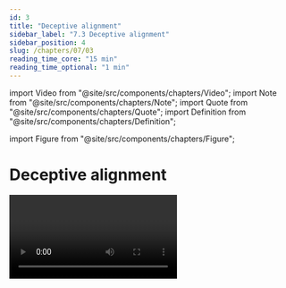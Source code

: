 ```yaml
---
id: 3
title: "Deceptive alignment"
sidebar_label: "7.3 Deceptive alignment"
sidebar_position: 4
slug: /chapters/07/03
reading_time_core: "15 min"
reading_time_optional: "1 min"
---
```

import Video from "@site/src/components/chapters/Video";
import Note from "@site/src/components/chapters/Note";
import Quote from "@site/src/components/chapters/Quote";
import Definition from "@site/src/components/chapters/Definition";

import Figure from "@site/src/components/chapters/Figure";

# Deceptive alignment

<Video type="youtube" videoId="IeWljQw3UgQ" number="2" label="7.2" caption="Optional video explaining deceptive alignment." />

This section focuses on further exploring the concept of mesa-optimizers. There are various different types of mesa-optimizers that can result at the end of the training process. Ajeya Cotra in her post “[Why AI alignment could be hard with modern deep learning](https://www.cold-takes.com/why-ai-alignment-could-be-hard-with-modern-deep-learning/)” provided an intuitive example by exploring three archetypes that an AI might embody. She explains this through the analogy of a young child (humanity) who has inherited a company to run and has a choice of the following three types of candidates (AIs) to hire to run the inherited company:

1. **Saints** are those who genuinely just want to help manage your estate well and look out for your long-term interests.

2. **Sycophants** want to do whatever it takes to make you short-term happy or satisfy the letter of your instructions regardless of long-term consequences. They want to see the child be happy even if it means lying. Sycophants would provide false facts about the world to convince the child that things are going well, but they don't have some long-term ulterior motives. Sycophants are an example of deception/dishonesty but they are not deceptively aligned.

3. **Schemers** have their own agendas and want to get access to the company and all its wealth and power so they can use it however they want. These are examples of deceptive alignment. Schemers have some ulterior motive (mesa-objective) that they want to accomplish.

During training, Sycophants and Schemers are behaviorally indistinguishable from Saints. Once a schemer is deployed or is otherwise safe from modification, it can "defect" and begin to pursue its true objective. Risks from learned optimization uses a slightly different vocabulary to convey the same concept. Following are the behaviorally indistinguishable types of mesa-optimizers that might be seen at the end of the training process:

**Internally aligned mesa-optimizer:** These AIs want exactly the same things as humans, because they have the same values and exactly the same way of thinking about the world.
so we dont need the far left line anymore, consistent size (around like 30-35%) on the left is probably best, Remove all rounded corners,  remove all borders, i dont want to see any outside lines

 Definition • Source dont seem to be aligned underneath the defined term as they should be, they seem to be more left aligned and appear underneath the icon which they shouldnt

the icon for the info component seemed bigger it spanned multiple lines, i think that icon size we were using is better and should be also used for this component


<Definition term="Internally aligned (mesa-optimizer)" source="([Hubinger et al., 2019](https://intelligence.org/learned-optimization/))">

An internally aligned mesa-optimizer is a robustly aligned mesa-optimizer that has internalized the base objective in its mesa-objective.

</Definition>

**Corrigibly aligned mesa-optimizer:** These AIs don’t have an exact copy of human values, but they do have instead a desire to really understand human values. They then take action based on this understanding.

<Definition term="Corrigibly aligned (mesa-optimizer)" source="([Hubinger et al., 2019](https://intelligence.org/learned-optimization/))">

A corrigibly aligned mesa-optimizer is a robustly aligned mesa-optimizer that has a mesa-objective that “points to” its epistemic model of the base objective.

</Definition>

**Deceptively aligned mesa-optimizer:** These AIs have their own desires independent of human values. But they also don't want to be shut off, or their values get trained away. So they act aligned until such fears are not relevant.

<Definition term="Deceptively aligned (mesa-optimizer)" source="([Hubinger et al., 2019](https://intelligence.org/learned-optimization/))">

A deceptively aligned mesa-optimizer is a pseudo aligned mesa-optimizer that has enough information about the base objective to seem more fit from the perspective of the base optimizer than it actually is.

</Definition>

To understand deceptive alignment slightly more formally, imagine that an RL agent is trying to optimize for mesa-objective/reward ($R$) instead of the base objective ($R_0$). Assume that this agent eventually develops some understanding of the training process. During training, the myopic strategy would be to just greedily choose the maximizing action for R immediately. However, since the model has an understanding of gradient descent it ‘knows’ that its parameters will get changed to focus on some other reward function ($R_0$). Therefore the optimal course is to choose the action that instead maximizes $R_0$ to avoid parameter updates. As long as $R_0$ is being maximized during training, there is no reason to update or look for a ‘truly internally aligned model’. After training concludes, the agent is free to choose actions that maximize R as many times as it likes without the risk of being modified, resulting in an overall greater reward. Such type of behavior, where a deceptively aligned mesa-optimizer might purposefully act in ways that cause gradient descent to update (or not) it in some specific way is called gradient hacking.

<Definition term="Gradient Hacking" source="([Hubinger, 2019](https://www.alignmentforum.org/posts/uXH4r6MmKPedk8rMA/gradient-hacking))">

The phenomenon wherein a deceptively aligned mesa-optimizer might be able to purposefully act in ways which cause gradient descent to update it in a particular way.

</Definition>

## Prerequisites {#01}

Risks From Learned Optimization lists three prerequisites for an AI to become deceptively aligned. These conditions must be fulfilled during the training phase for an AI to develop internal goals, as well as the ability and desire to deceive the training process:

**Situational awareness.** The model must have a good enough understanding of the world to understand what humans “really want” and how it is different from what the AI wants (i.e. an understanding of the base objective). This is because in order to be successfully deceptive, the model still has to give the humans what they want during training. Additionally, it needs an understanding of the fact that it is part of a training process and some understanding of the technical details of how stochastic gradient descent (SGD) works. As an example, an agent tasked with forecasting stock performance in the tech sector might be given data about the entire world, including current AI technology in order to improve its performance. This information might also allow it to learn about its own situation.

**Long-term planning.** A model might be explicitly encouraged during training to acquire long-term planning capabilities to optimize its base objective. This might be, for example, because it was trained to take action in an environment where actions can have permanent consequences, or because of reasoning abilities. The possibility of permanently altering its environment means that the model has to consider the implications of its actions across longer time periods and training update cycles. Once it gains significant capabilities in long-term planning, it can use this ability to optimize for its own mesa-objective. How could a model tell if it is training or deployment? One easy way is by finding data that is extremely unlikely to exist in training. As a concrete example, it could find factors for cryptographic systems. Factoring basically means breaking down a composite number into its prime components. For example, factoring the number 15 would result in the prime numbers 3 and 5, because $3 \times 5 = 15$. This process is central to a lot of fields, especially cryptography, because the security of many cryptographic systems relies on the difficulty of factoring large numbers. In systems like RSA 2048, the security of encryption is based on the difficulty of factoring large composite numbers. Factoring RSA 2048 is infeasible with available technology, so the AI would not encounter this factorization during training. However, once deployed, it might eventually encounter a situation where RSA 2048 has been factored, signaling to the AI that it is now in the deployment phase. This could potentially trigger the AI to change its behavior based on the knowledge that it is no longer being monitored or constrained by training oversight mechanisms.

**Expectation of distribution shift.** The model must expect that at some point in the future, the threat of objective modification will go away. This means that the model thinks that training either has to end at some point, or that the trainer (SGD) does not need to update the behavior of the model because it is already performing well enough on the given task.

There are some dynamics of the gradient descent training process that might make the emergence of prerequisites like situational awareness and long term planning more or less likely. The next couple of sections explain machine learning training dynamics like inductive biases and path dependence. The subsequent section then uses this understanding to make an argument for the likelihood of deceptive alignment.

## Inductive Priors {#02}

<Definition term="Inductive bias" source="">

Inductive biases represent the constraints and influence how and what ML models learn.

</Definition>

An inductive prior represents the initial state before any evidence has been observed. Here are some examples:

- **Complexity Bias:** It might be the case that the ML process prefers simpler models over more complex ones. The intuition behind this is Occam's razor, which suggests that the simplest explanation (or in this case, model) is often the “correct” one.

- **Smoothness Bias:** It could also be possible that smoother target functions are easier to find in search space than those that are erratic. In other words, small changes in the input should not produce large changes in the output.

- **Speed Bias:** Similarly, it could be the case that functions that can be computed quickly are more desirable.

There are many more inductive biases that the current machine learning process might have. The above are only a couple of examples. So depending on the inductive bias, gradient descent might just always simply find either the simplest, fastest, or smoothest model that fits the data. Which means that given the same dataset, all paths converge on essentially the same generalization.

Both inductive biases and path dependence can significantly influence the learning process and the final outcome of a machine learning model. A model's inductive priors can set it on a certain 'path', and then path dependence can further shape how the model learns and adapts as it travels down that path.

## Path Dependence {#03}

<Definition term="Path dependence" source="">

Path dependence refers to the update path that gradient descent follows through parameter space.

</Definition>

<Video type="youtube" videoId="NrO20Jb-hy0" number="3" label="7.3" caption="Optional video explaining loss landscapes." />

Path dependence studies the effects of changes in the training procedure on the path that gradient descent follows while searching for the optimal learned algorithm. This includes things like the sequence of training data, the order of training, etc…

**High path dependence** means that significantly different learned models emerge at the end of the training process. **Low path dependence** means that similar learned models emerge across multiple training runs with the same model on the same data.

This means that not only the emergence of mesa-optimizers but also overall levels of alignment could be sensitive to changes in the training procedure, which could make it harder to implement and enforce exact training procedures across different labs.

<Figure src="./img/pWA_Image_15.png" alt="Enter image alt description" number="15" label="7.15" caption="Image example of loss landscapes. This is the loss surface of ResNet-110-noshort and DenseNet for CIFAR-10. The paths taken through these different loss landscapes will be different. ([Li et al., 2017](https://arxiv.org/abs/1712.09913))" />

**High path dependence.** If gradient descent is highly path-dependent, then that would mean that different training runs can converge to very different models. This essentially means that the learned algorithm is very sensitive to the particular parameter update path that is taken through model space. To understand the types of expected learned algorithms, the path itself must also be understood. There is some empirical evidence to suggest that many ML models might have high path dependence. Research showed that different versions of the fine-tuned BERT models resulted in differing generalizations on downstream tasks, even with the same training data. This sort of path dependence is especially prevalent in RL models, where an identical setup can be run multiple times, sometimes getting good performance and sometimes terrible performance ([McCoy et al., 2020](https://arxiv.org/abs/1911.02969)).

**Low path dependence.** In this type of process, similar training processes converge to essentially the same simple solution, regardless of early training dynamics. In this case, inductive priors play a much larger role in what type of algorithm you might end up with. Ajeya Cotra provided a simple example of low path dependence. An AI model was trained to be a shape detector. She defined a “thneeb” as one of the two shapes shown in the image below. Multiple models are trained to distinguish between two distinct types of shapes. ([Cotra, 2021](https://www.cold-takes.com/why-ai-alignment-could-be-hard-with-modern-deep-learning/))

<Figure src="./img/Yrf_Image_16.png" alt="Enter image alt description" number="16" label="7.16" caption="This shape is called a “Thneeb”. It is a word defined only for the sake of the experiment. If we ask you which one of the images on the right is a thneeb? You would probably say the left because you took the shape path, but neural networks often answer that the shape on the right is a thneeb, showing they prefer color path ([Cotra, 2021](https://www.cold-takes.com/why-ai-alignment-could-be-hard-with-modern-deep-learning/))." />

However, in addition to the shapes in each cluster being similar, one shape was always blue, and the other was always red. During training, the model performed well at recognizing the shapes. During testing, the colors were swapped and it turned out that the model was only looking at the colors and not considering the shapes. On running the training process multiple times with random initialization points, it might be expected that at least one of the times the ML model generalizes to look for shapes instead of looking for colors. Some research has found that neural networks (or gradient descent) are naturally biased towards colors over shapes when given the choice ([Geirhos et al., 2022](https://arxiv.org/abs/1811.12231)). We need to examine many more examples of such propensity to get a true understanding of neural network biases, what causes it and how we might be able to affect it.

Overall, there is no consensus on whether advanced machine learning models have high or low path dependence since there is evidence for both. The next section explores the likelihood of deceptively aligned mesa-optimizers emerging in both low and high-path dependent training scenarios.

<!--

Deception =/= Deceptive Alignment

[https://www.lesswrong.com/posts/a392MCzsGXAZP5KaS/deceptive-ai-deceptively-aligned-ai](null)

-->

## Likelihood {#04}

Since the objective is to analyze the emergence of deceptive alignment, this section assumes the emergence of a mesa-optimizer during training. The focus is more on “which type” of mesa-optimizer (aligned, corrigible, or deceptive) is most likely to be found using current ML training methods ([Hubinger, 2022](https://www.alignmentforum.org/posts/A9NxPTwbw6r6Awuwt/how-likely-is-deceptive-alignment)).

A couple of further assumptions: First, there is a relatively complex base objective such as human values. Second, training environments are diverse enough with enough situations to get the models to robustly understand what humans want.

During training, ML models always start with a seemingly random proxy objective. To improve performance Gradient descent can do two things:

- **Better Proxies:** The model can improve its understanding of the objective

- **Better World Models:** The model can improve its ability to act on its existing understanding of the objective

**High Path Dependence Scenario.** If gradient descent is highly path-dependent, then depending on the path followed either the world model or the proxy could be perfected first. Which indicates that there could be the following different types of scenarios:

1. If the proxy objective is perfected to match the base objective before the world model is perfected, then the model is internally aligned.

2. If the world model is perfected before the proxy objective, then the world model is also perfect enough to simulate gradient descent. Since the world model is perfect the base objective also exists within the world model. In which case, one of two things can happen:

1. The mesa-optimizer ‘throws out’ the proxy objective and replaces it with a pointer to gradient descent’s base objective.

2. The mesa-optimizer just makes the current proxy objective a long-term goal (crystallizes it), which means that the mesa-optimizer is now free to maximize the base objective.

In all three of these cases, at the end of training gradient descent returns a model that optimizes the base objective. All three are functionally indistinguishable.

**Low Path Dependence Scenarios.** If training has low path dependence then the inductive priors come into play. The simplicity inductive bias is an analysis of the algorithm's Kolmogorov complexity. In all three - internally, corrigibly, and deceptively aligned types of models the world model is exactly the same. The main difference between the models is the mesa objective, i.e. the complexity of the objective given to the model to learn and optimize. The simplest internally aligned mesa-objective is the base objective. So for internal alignment, the complexity class is the full complexity of the base objective. The simplest corrigibly aligned mesa-objective is a specification for how to point to the base objective. The simplest deceptively aligned mesa-objective is literally any long-term objective. So as far as deceptively aligned AI is concerned, the most complexity cost paid is just the simplest long-term objective that gradient descent can find. In other words, the deceptively aligned one has the lowest complexity cost out of the three alignment scenarios, assuming a relatively complex training objective. All of the other model classes scale with the complexity of the training objective, whereas the complexity of the deceptively aligned model is essentially fixed. Therefore the more complex the base objective (e.g. human values) the more deceptive alignment wins in the complexity race. Overall, the analysis results in the conclusion that the number of internally aligned AIs is less than the number of corrigibly aligned AIs which is less than the number of deceptively aligned AIs ([Hubinger, 2022](https://www.alignmentforum.org/posts/A9NxPTwbw6r6Awuwt/how-likely-is-deceptive-alignment)):

(internally aligned AIs) < #(corrigibly aligned AIs) < #(deceptively aligned AIs)
Random sampling from a distribution of learned optimizers means there are more ways to get a deceptively aligned AI than the other two.

The speed inductive bias thankfully falls in favor of corrigibly and internally aligned models. The deceptively aligned model has to perform extra steps of ‘thinking’. For example, it has to realize that caring about the mesa-objective in the long term means that it should optimize the training objective temporarily to get a higher reward on your internal objective eventually. The internal and corrigibly aligned models however don’t have to do this extra thinking and can just directly optimize what they care for which is the base objective. So in terms of time taken for each model class to output the correct answer ([Hubinger, 2022](https://www.alignmentforum.org/posts/A9NxPTwbw6r6Awuwt/how-likely-is-deceptive-alignment)):

t(internally aligned) ~= t(corrigibly aligned) < t(deceptively aligned)
